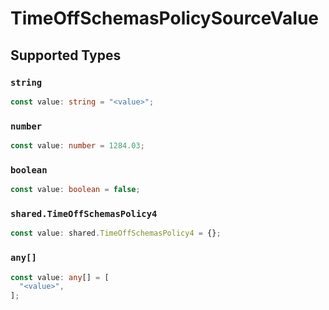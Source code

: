 # TimeOffSchemasPolicySourceValue


## Supported Types

### `string`

```typescript
const value: string = "<value>";
```

### `number`

```typescript
const value: number = 1284.03;
```

### `boolean`

```typescript
const value: boolean = false;
```

### `shared.TimeOffSchemasPolicy4`

```typescript
const value: shared.TimeOffSchemasPolicy4 = {};
```

### `any[]`

```typescript
const value: any[] = [
  "<value>",
];
```

